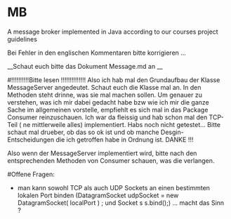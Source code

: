 # MB
A message broker implemented in Java according to our courses project guidelines

Bei Fehler in den englischen Kommentaren bitte korrigieren ... 

__Schaut euch bitte das Dokument Message.md an __

#!!!!!!!!!!Bitte lesen !!!!!!!!!!!!!!
Also ich hab mal den Grundaufbau der Klasse MessageServer angedeutet. Schaut euch die Klasse mal an. In den Methoden steht drinne, was sie mal machen sollen. Um genauer zu verstehen, was ich mir dabei gedacht habe bzw wie ich mir die ganze Sache im allgemeinen vorstelle, empfiehlt es sich mal in das Package Consumer reinzuschauen. Ich war da fleissig und hab schon mal den TCP-Teil ( ne mittlerweile alles) implementiert. Habs noch nicht getestet...
Bitte schaut mal drueber, ob das so ok ist und ob manche Desgin-Entscheidungen die ich getroffen habe in Ordnung ist. 
DANKE !!!

Also wenn der MessageServer implementiert wird, bitte nach den entsprechenden Methoden von Consumer schauen, was die verlangen.



#Offene Fragen: 

* man kann sowohl TCP als auch UDP Sockets an einen bestimmten lokalen Port binden (DatagramSocket udpSocket = new DatagramSocket( localPort ) ; und Socket s s.bind();) ... macht das Sinn ?
